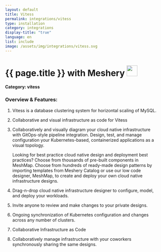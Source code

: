 ```yaml
---
layout: default
title: Vitess
permalink: integrations/vitess
type: installation
category: integrations
display-title: "true"
language: en
list: include
image: /assets/img/integrations/vitess.svg
---
```


<h1>{{ page.title }} with Meshery <img src="{{ page.image }}" style="width: 35px; height: 35px;" /></h1>


#### Category: vitess

### Overview & Features:
1. Vitess is a database clustering system for horizontal scaling of MySQL.

2. Collaborative and visual infrastructure as code for Vitess

4. 
    Collaboratively and visually diagram your cloud native infrastructure with GitOps-style pipeline integration. Design, test, and manage configuration your Kubernetes-based, containerized applications as a visual topology.



    Looking for best practice cloud native design and deployment best practices? Choose from thousands of pre-built components in MeshMap. Choose from hundreds of ready-made design patterns by importing templates from Meshery Catalog or use our low code designer, MeshMap, to create and deploy your own cloud native infrastructure designs.



5. Drag-n-drop cloud native infrastructure designer to configure, model, and deploy your workloads.

6. Invite anyone to review and make changes to your private designs.

7. Ongoing synchronization of Kubernetes configuration and changes across any number of clusters.

8. Collaborative Infrastructure as Code

9. Collaboratively manage infrastructure with your coworkers synchronously sharing the same designs.

